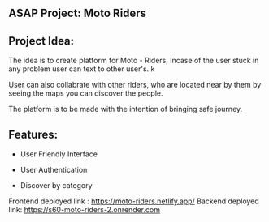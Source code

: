  ## ASAP Project: Moto Riders
 
## Project Idea: 
 The idea is to create platform for Moto - Riders, Incase of the user stuck in any problem user can text to other user's. k
 
 User can also collabrate with other riders, who are located near by them by seeing the maps you can discover the people. 
 
 The platform is to be made with the intention of bringing safe journey.

## Features:

- User Friendly Interface

- User Authentication

- Discover by category

Frontend deployed link : https://moto-riders.netlify.app/
Backend deployed link: https://s60-moto-riders-2.onrender.com
